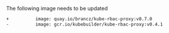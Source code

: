 The following image needs to be updated

```bash
+          image: quay.io/brancz/kube-rbac-proxy:v0.7.0
-          image: gcr.io/kubebuilder/kube-rbac-proxy:v0.4.1
```
